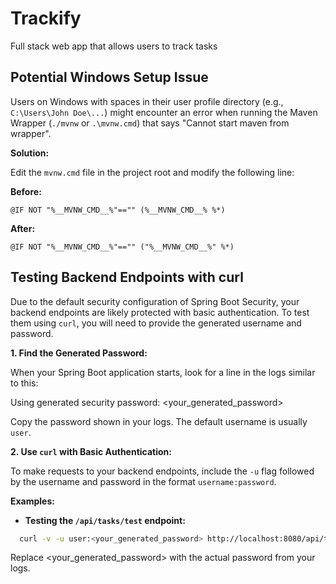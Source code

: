 # Trackify
 Full stack web app that allows users to track tasks

## Potential Windows Setup Issue

Users on Windows with spaces in their user profile directory (e.g., `C:\Users\John Doe\...`) might encounter an error when running the Maven Wrapper (`./mvnw` or `.\mvnw.cmd`) that says "Cannot start maven from wrapper".

**Solution:**

Edit the `mvnw.cmd` file in the project root and modify the following line:

**Before:**
```batch
@IF NOT "%__MVNW_CMD__%"=="" (%__MVNW_CMD__% %*)
```

**After:**
```batch
@IF NOT "%__MVNW_CMD__%"=="" ("%__MVNW_CMD__%" %*)
```

## Testing Backend Endpoints with curl

Due to the default security configuration of Spring Boot Security, your backend endpoints are likely protected with basic authentication. To test them using `curl`, you will need to provide the generated username and password.

**1. Find the Generated Password:**

When your Spring Boot application starts, look for a line in the logs similar to this:

Using generated security password: <your_generated_password>


Copy the password shown in your logs. The default username is usually `user`.

**2. Use `curl` with Basic Authentication:**

To make requests to your backend endpoints, include the `-u` flag followed by the username and password in the format `username:password`.

**Examples:**

* **Testing the `/api/tasks/test` endpoint:**

```bash
  curl -v -u user:<your_generated_password> http://localhost:8080/api/tasks/test
```
Replace <your_generated_password> with the actual password from your logs.
